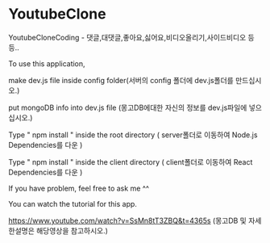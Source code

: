 # YoutubeClone
YoutubeCloneCoding - 댓글,대댓글,좋아요,싫어요,비디오올리기,사이드비디오 등등..

To use this application,

make dev.js file inside  config folder(서버의 config 폴더에 dev.js폴더를 만드십시오.)

put mongoDB info into dev.js file (몽고DB에대한 자신의 정보를 dev.js파일에 넣으십시오.)

Type " npm install " inside the root directory ( server폴더로 이동하여 Node.js Dependencies를 다운 ) 

Type " npm install " inside the client directory ( client폴더로 이동하여 React Dependencies를 다운 )

If you have problem, feel free to ask me ^^

You can watch the tutorial for this app.

https://www.youtube.com/watch?v=SsMn8tT3ZBQ&t=4365s (몽고DB 및 자세한설명은 해당영상을 참고하시오.)
